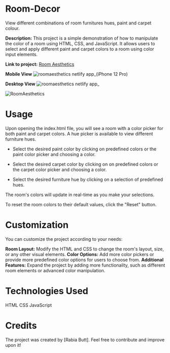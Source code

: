 # Room-Decor
View different combinations of room furnitures hues, paint and carpet colour.

**Description:**
This project is a simple demonstration of how to manipulate the color of a room using HTML, CSS, and JavaScript. It allows users to select and apply different paint and carpet colors to a room using color input elements.

**Link to project:** [Room Aesthetics](https://roomaesthetics.netlify.app/)

**Mobile View**
![roomaesthetics netlify app_(iPhone 12 Pro)](https://github.com/RabiaRB/Room-Decor/assets/58439957/94e95cf3-139a-4377-bfde-efa7101f715f)

**Desktop View**
![roomaesthetics netlify app_](https://github.com/RabiaRB/Room-Decor/assets/58439957/269bc208-bcbb-444d-a947-60aae58135ad)

![RoomAesthetics](https://github.com/RabiaRB/Room-Decor/assets/58439957/b1e74d84-7912-4ff1-acf9-e12f7a75d7ec)


# Usage

Upon opening the index.html file, you will see a room with a color picker for both paint and carpet colors. A hue picker is available to view different furniture hues.


- Select the desired paint color by clicking on predefined colors or the paint color picker and choosing a color.

- Select the desired carpet color by clicking on on predefined colors or the carpet color picker and choosing a color.

- Select the desired furniture hue by clicking on a selection of predefined hues.

The room's colors will update in real-time as you make your selections.

To reset the room colors to their default values, click the "Reset" button.


# Customization

You can customize the project according to your needs:


**Room Layout:** Modify the HTML and CSS to change the room's layout, size, or any other visual elements.
**Color Options:** Add more color pickers or provide more predefined color options for users to choose from.
**Additional Features:** Expand the project by adding more functionality, such as different room elements or advanced color manipulation.

# Technologies Used

HTML
CSS
JavaScript

# Credits

The project was created by [Rabia Butt]. Feel free to contribute and improve upon it!



